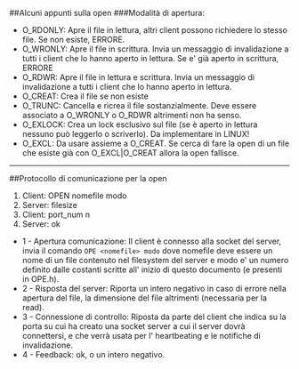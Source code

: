 ##Alcuni appunti sulla open
###Modalità di apertura:
* O_RDONLY: Apre il file in lettura, altri client possono richiedere lo stesso file. Se non esiste, ERRORE.
* O_WRONLY: Apre il file in scrittura. Invia un messaggio di invalidazione a tutti i client che lo hanno aperto in lettura. Se e' già aperto in scrittura, ERRORE
* O_RDWR: Apre il file in lettura e scrittura. Invia un messaggio di invalidazione a tutti i client che lo hanno aperto in lettura.
* O_CREAT: Crea il file se non esiste
* O_TRUNC: Cancella e ricrea il file sostanzialmente. Deve essere associato a O_WRONLY o O_RDWR altrimenti non ha senso.
* O_EXLOCK: Crea un lock esclusivo sul file (se è aperto in lettura nessuno può leggerlo o scriverlo). Da implementare in LINUX!
* O_EXCL: Da usare assieme a O_CREAT. Se cerca di fare la open di un file che esiste già con O_EXCL|O_CREAT allora la open fallisce.

---
##Protocollo di comunicazione per la open

 1. Client: OPEN nomefile modo
 2. Server: filesize
 3. Client: port_num n
 4. Server: ok

* 1 - Apertura comunicazione: Il client è connesso alla socket del server, invia il comando `OPE <nomefile> modo` dove nomefile deve essere un nome di un file contenuto nel filesystem del server e modo e' un numero definito dalle costanti scritte all' inizio di questo documento (e presenti in OPE.h).
* 2 - Risposta del server: Riporta un intero negativo in caso di errore nella apertura del file, la dimensione del file altrimenti (necessaria per la read).
* 3 - Connessione di controllo: Riposta da parte del client che indica su la porta su cui ha creato una socket server a cui il server dovrà connettersi, e che verrà usata per l' heartbeating e le notifiche di invalidazione.
* 4 - Feedback: ok, o un intero negativo.
